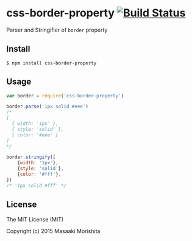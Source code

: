 # css-border-property [![Build Status](https://travis-ci.org/morishitter/css-border-property.svg)](https://travis-ci.org/morishitter/css-border-property)

Parser and Stringifier of `border` property

## Install

```shell
$ npm install css-border-property
```

## Usage

```js
var border = require('css-border-property')

border.parse('1px solid #eee')
/*
[
  { width: '1px' },
  { style: 'solid' },
  { color: '#eee' }
]
*/

border.stringify([
    {width: '1px'},
    {style: 'solid'},
    {color: '#fff'},
])
/* '1px solid #fff' */
```

## License

The MIT License (MIT)

Copyright (c) 2015 Masaaki Morishita
